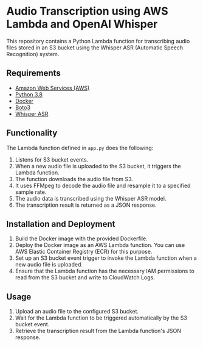 # Audio Transcription using AWS Lambda and OpenAI Whisper

This repository contains a Python Lambda function for transcribing audio files stored in an S3 bucket using the Whisper ASR (Automatic Speech Recognition) system.

## Requirements

- [Amazon Web Services (AWS)](https://aws.amazon.com/)
- [Python 3.8](https://www.python.org/downloads/release/python-380/)
- [Docker](https://www.docker.com/)
- [Boto3](https://aws.amazon.com/sdk-for-python/)
- [Whisper ASR](https://github.com/openai/whisper)

## Functionality

The Lambda function defined in `app.py` does the following:

1. Listens for S3 bucket events.
2. When a new audio file is uploaded to the S3 bucket, it triggers the Lambda function.
3. The function downloads the audio file from S3.
4. It uses FFMpeg to decode the audio file and resample it to a specified sample rate.
5. The audio data is transcribed using the Whisper ASR model.
6. The transcription result is returned as a JSON response.

## Installation and Deployment

1. Build the Docker image with the provided Dockerfile.
2. Deploy the Docker image as an AWS Lambda function. You can use AWS Elastic Container Registry (ECR) for this purpose.
3. Set up an S3 bucket event trigger to invoke the Lambda function when a new audio file is uploaded.
4. Ensure that the Lambda function has the necessary IAM permissions to read from the S3 bucket and write to CloudWatch Logs.

## Usage 
1. Upload an audio file to the configured S3 bucket.
2. Wait for the Lambda function to be triggered automatically by the S3 bucket event.
3. Retrieve the transcription result from the Lambda function's JSON response.
